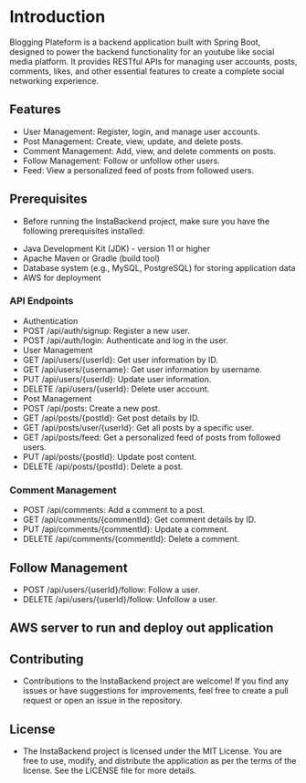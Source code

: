 # Introduction
Blogging Plateform is a backend application built with Spring Boot, designed to power the backend functionality for an youtube like social media platform. It provides RESTful APIs for managing user accounts, posts, comments, likes, and other essential features to create a complete social networking experience.

## Features
- User Management: Register, login, and manage user accounts.
- Post Management: Create, view, update, and delete posts.
- Comment Management: Add, view, and delete comments on posts.
- Follow Management: Follow or unfollow other users.
- Feed: View a personalized feed of posts from followed users.
## Prerequisites
* Before running the InstaBackend project, make sure you have the following prerequisites installed:

- Java Development Kit (JDK) - version 11 or higher
- Apache Maven or Gradle (build tool)
- Database system (e.g., MySQL, PostgreSQL) for storing application data
- AWS for deployment


### API Endpoints
- Authentication
- POST /api/auth/signup: Register a new user.
- POST /api/auth/login: Authenticate and log in the user.
- User Management
- GET /api/users/{userId}: Get user information by ID.
- GET /api/users/{username}: Get user information by username.
- PUT /api/users/{userId}: Update user information.
- DELETE /api/users/{userId}: Delete user account.
- Post Management
- POST /api/posts: Create a new post.
- GET /api/posts/{postId}: Get post details by ID.
- GET /api/posts/user/{userId}: Get all posts by a specific user.
- GET /api/posts/feed: Get a personalized feed of posts from followed users.
- PUT /api/posts/{postId}: Update post content.
- DELETE /api/posts/{postId}: Delete a post.
### Comment Management
- POST /api/comments: Add a comment to a post.
- GET /api/comments/{commentId}: Get comment details by ID.
- PUT /api/comments/{commentId}: Update a comment.
- DELETE /api/comments/{commentId}: Delete a comment.
## Follow Management
- POST /api/users/{userId}/follow: Follow a user.
- DELETE /api/users/{userId}/follow: Unfollow a user.

## AWS server to run and deploy out application
 ## Contributing
- Contributions to the InstaBackend project are welcome! If you find any issues or have suggestions for improvements, feel free to create a pull request or open an issue in the repository.

## License
- The InstaBackend project is licensed under the MIT License. You are free to use, modify, and distribute the application as per the terms of the license. See the LICENSE file for more details.
